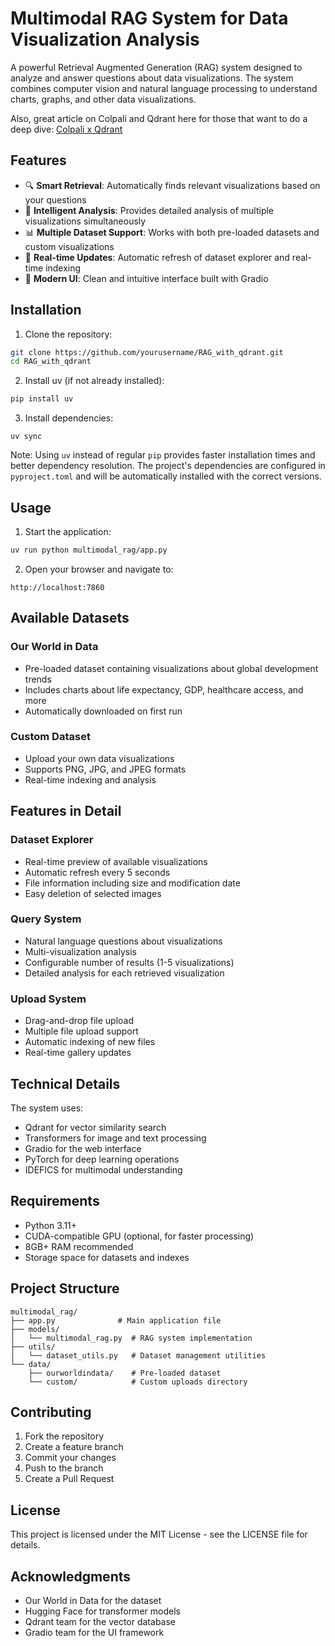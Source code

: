 # Multimodal RAG System for Data Visualization Analysis

A powerful Retrieval Augmented Generation (RAG) system designed to analyze and answer questions about data visualizations. The system combines computer vision and natural language processing to understand charts, graphs, and other data visualizations.

Also, great article on Colpali and Qdrant here for those that want to do a deep dive:
[Colpali x Qdrant](https://danielvanstrien.xyz/posts/post-with-code/colpali-qdrant/2024-10-02_using_colpali_with_qdrant.html )

## Features

- 🔍 **Smart Retrieval**: Automatically finds relevant visualizations based on your questions
- 🧠 **Intelligent Analysis**: Provides detailed analysis of multiple visualizations simultaneously
- 📊 **Multiple Dataset Support**: Works with both pre-loaded datasets and custom visualizations
- 🔄 **Real-time Updates**: Automatic refresh of dataset explorer and real-time indexing
- 🎨 **Modern UI**: Clean and intuitive interface built with Gradio

## Installation

1. Clone the repository:
```bash
git clone https://github.com/yourusername/RAG_with_qdrant.git
cd RAG_with_qdrant
```

2. Install uv (if not already installed):
```bash
pip install uv
```

3. Install dependencies:
```
uv sync
```

Note: Using `uv` instead of regular `pip` provides faster installation times and better dependency resolution. The project's dependencies are configured in `pyproject.toml` and will be automatically installed with the correct versions.

## Usage

1. Start the application:
```bash
uv run python multimodal_rag/app.py
```

2. Open your browser and navigate to:
```
http://localhost:7860
```

## Available Datasets

### Our World in Data
- Pre-loaded dataset containing visualizations about global development trends
- Includes charts about life expectancy, GDP, healthcare access, and more
- Automatically downloaded on first run

### Custom Dataset
- Upload your own data visualizations
- Supports PNG, JPG, and JPEG formats
- Real-time indexing and analysis

## Features in Detail

### Dataset Explorer
- Real-time preview of available visualizations
- Automatic refresh every 5 seconds
- File information including size and modification date
- Easy deletion of selected images

### Query System
- Natural language questions about visualizations
- Multi-visualization analysis
- Configurable number of results (1-5 visualizations)
- Detailed analysis for each retrieved visualization

### Upload System
- Drag-and-drop file upload
- Multiple file upload support
- Automatic indexing of new files
- Real-time gallery updates

## Technical Details

The system uses:
- Qdrant for vector similarity search
- Transformers for image and text processing
- Gradio for the web interface
- PyTorch for deep learning operations
- IDEFICS for multimodal understanding

## Requirements

- Python 3.11+
- CUDA-compatible GPU (optional, for faster processing)
- 8GB+ RAM recommended
- Storage space for datasets and indexes

## Project Structure

```
multimodal_rag/
├── app.py              # Main application file
├── models/
│   └── multimodal_rag.py  # RAG system implementation
├── utils/
│   └── dataset_utils.py   # Dataset management utilities
└── data/
    ├── ourworldindata/    # Pre-loaded dataset
    └── custom/            # Custom uploads directory
```

## Contributing

1. Fork the repository
2. Create a feature branch
3. Commit your changes
4. Push to the branch
5. Create a Pull Request

## License

This project is licensed under the MIT License - see the LICENSE file for details.

## Acknowledgments

- Our World in Data for the dataset
- Hugging Face for transformer models
- Qdrant team for the vector database
- Gradio team for the UI framework
